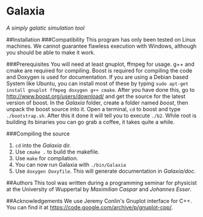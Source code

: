 # Galaxia
_A simply galatic simulation tool_

##Installation
###Compatibility
This program has only been tested on Linux machines. We cannot guarantee flawless execution with Windows, although you should be able to make it work.

###Prerequisites
You will need at least gnuplot, ffmpeg for usage. g++ and cmake are required for compiling. Boost is required for compiling the code and Doxygen is used for documentation. If you are using a Debian based System like Ubuntu, you can install most of these by typing `sudo apt-get install gnuplot ffmpeg doxygen g++ cmake`. After you have done this, go to http://www.boost.org/users/download/ and get the source for the latest version of boost. In the _Galaxia_ folder, create a folder named _boost_, then unpack the boost source into it. Open a terminal, `cd` to boost and type `./bootstrap.sh`. After this it done it will tell you to execute `./b2`. While root is building its binaries you can go grab a coffee, it takes quite a while.

###Compiling the source
1. `cd` into the _Galaxia_ dir.
2. Use `cmake .` to build the makefile.
3. Use `make` for compilation.
4. You can now run Galaxia with `./bin/Galaxia`
5. Use `doxygen Doxyfile`. This will generate documentation in _Galaxia/doc_.

##Authors
This tool was written during a programming seminar for physicist at the University of Wuppertal by _Maximilian Caspar_ and _Johannes Esser_.

##Acknowledgements
We use Jeremy Conlin's Gnuplot interface for C++. You can find it at https://code.google.com/archive/p/gnuplot-cpp/.

